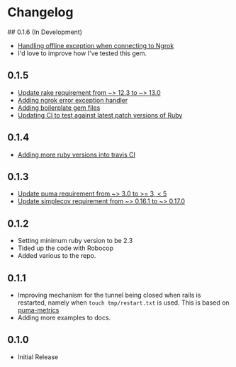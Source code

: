 # Changelog

## 0.1.6 (In Development)

* [Handling offline exception when connecting to Ngrok](https://github.com/MikeRogers0/puma-ngrok-tunnel/pull/13)
* I'd love to improve how I've tested this gem.

## 0.1.5

* [Update rake requirement from ~> 12.3 to ~> 13.0](https://github.com/MikeRogers0/puma-ngrok-tunnel/pull/8)
* [Adding ngrok error exception handler](https://github.com/MikeRogers0/puma-ngrok-tunnel/pull/9)
* [Adding boilerplate gem files](https://github.com/MikeRogers0/puma-ngrok-tunnel/pull/10)
* [Updating CI to test against latest patch versions of Ruby](https://github.com/MikeRogers0/puma-ngrok-tunnel/pull/11)

## 0.1.4

* [Adding more ruby versions into travis CI](https://github.com/MikeRogers0/puma-ngrok-tunnel/pull/7)

## 0.1.3

* [Update puma requirement from ~> 3.0 to >= 3, < 5](https://github.com/MikeRogers0/puma-ngrok-tunnel/pull/3)
* [Update simplecov requirement from ~> 0.16.1 to ~> 0.17.0](https://github.com/MikeRogers0/puma-ngrok-tunnel/pull/4)

## 0.1.2

* Setting minimum ruby version to be 2.3
* Tided up the code with Robocop
* Added various to the repo.

## 0.1.1

* Improving mechanism for the tunnel being closed when rails is restarted, namely when `touch tmp/restart.txt` is used. This is based on [puma-metrics](https://github.com/harmjanblok/puma-metrics/blob/master/lib/puma/plugin/metrics.rb)
* Adding more examples to docs.

## 0.1.0

* Initial Release
